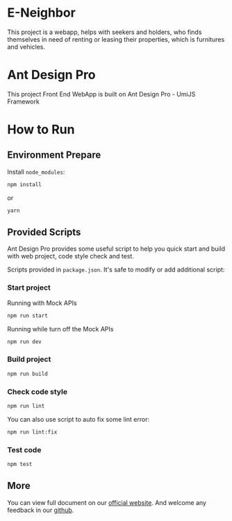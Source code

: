# E-Neighbor

This project is a webapp, helps with seekers and holders, who finds themselves in need of renting or leasing their properties, which is furnitures and vehicles.

# Ant Design Pro

This project Front End WebApp is built on Ant Design Pro - UmiJS Framework

# How to Run

## Environment Prepare

Install `node_modules`:

```bash
npm install
```

or

```bash
yarn
```

## Provided Scripts

Ant Design Pro provides some useful script to help you quick start and build with web project, code style check and test.

Scripts provided in `package.json`. It's safe to modify or add additional script:

### Start project

Running with Mock APIs

```bash
npm run start
```

Running while turn off the Mock APIs

```bash
npm run dev
```

### Build project

```bash
npm run build
```

### Check code style

```bash
npm run lint
```

You can also use script to auto fix some lint error:

```bash
npm run lint:fix
```

### Test code

```bash
npm test
```

## More

You can view full document on our [official website](https://pro.ant.design). And welcome any feedback in our [github](https://github.com/ant-design/ant-design-pro).
